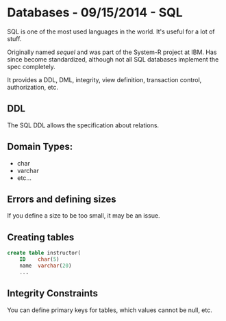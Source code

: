 # Databases - 09/15/2014 - SQL

SQL is one of the most used languages in the world. It's useful for a lot of
stuff.

Originally named *sequel* and was part of the System-R project at IBM. Has since
become standardized, although not all SQL databases implement the spec
completely.

It provides a DDL, DML, integrity, view definition, transaction control,
authorization, etc.

## DDL
The SQL DDL allows the specification about relations.

## Domain Types:
* char
* varchar
* etc...

## Errors and defining sizes
If you define a size to be too small, it may be an issue.

## Creating tables
```SQL
create table instructor(
    ID    char(5)
    name  varchar(20)
    ...
```

## Integrity Constraints
You can define primary keys for tables, which values cannot be null, etc.
